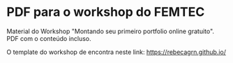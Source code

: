 # PDF para o workshop do FEMTEC

Material do Workshop "Montando seu primeiro portfolio online gratuito". PDF com o conteúdo incluso. 

O template do workshop de encontra neste link: https://rebecagrn.github.io/